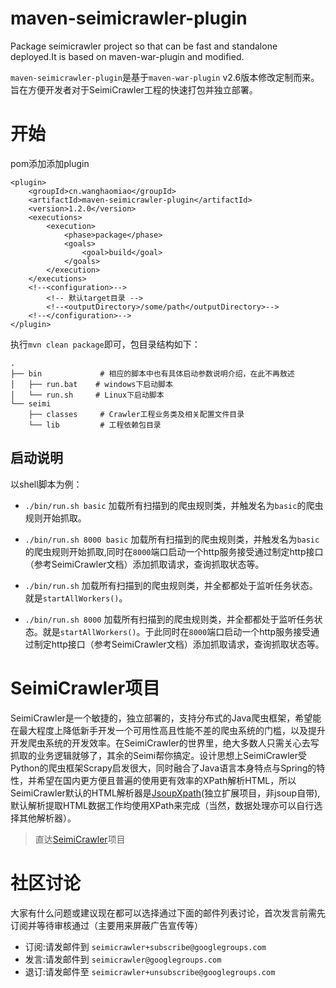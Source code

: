 maven-seimicrawler-plugin
==========
Package seimicrawler project so that can be fast and standalone deployed.It is based on maven-war-plugin and modified.

`maven-seimicrawler-plugin`是基于`maven-war-plugin` v2.6版本修改定制而来。旨在方便开发者对于SeimiCrawler工程的快速打包并独立部署。

# 开始 #
pom添加添加plugin
```
<plugin>
    <groupId>cn.wanghaomiao</groupId>
    <artifactId>maven-seimicrawler-plugin</artifactId>
    <version>1.2.0</version>
    <executions>
        <execution>
            <phase>package</phase>
            <goals>
                <goal>build</goal>
            </goals>
        </execution>
    </executions>
    <!--<configuration>-->
        <!-- 默认target目录 -->
        <!--<outputDirectory>/some/path</outputDirectory>-->
    <!--</configuration>-->
</plugin>
```
执行`mvn clean package`即可，包目录结构如下：
```
.
├── bin             # 相应的脚本中也有具体启动参数说明介绍，在此不再敖述
│   ├── run.bat    # windows下启动脚本
│   └── run.sh     # Linux下启动脚本
└── seimi
    ├── classes     # Crawler工程业务类及相关配置文件目录
    └── lib         # 工程依赖包目录
```

## 启动说明 ##
以shell脚本为例：

- `./bin/run.sh basic`
加载所有扫描到的爬虫规则类，并触发名为`basic`的爬虫规则开始抓取。

- `./bin/run.sh 8000 basic`
加载所有扫描到的爬虫规则类，并触发名为`basic`的爬虫规则开始抓取,同时在`8000`端口启动一个http服务接受通过制定http接口（参考SeimiCrawler文档）添加抓取请求，查询抓取状态等。

- `./bin/run.sh`
加载所有扫描到的爬虫规则类，并全都都处于监听任务状态。就是`startAllWorkers()`。

- `./bin/run.sh 8000`
加载所有扫描到的爬虫规则类，并全都都处于监听任务状态。就是`startAllWorkers()`。于此同时在`8000`端口启动一个http服务接受通过制定http接口（参考SeimiCrawler文档）添加抓取请求，查询抓取状态等。

# SeimiCrawler项目 #
SeimiCrawler是一个敏捷的，独立部署的，支持分布式的Java爬虫框架，希望能在最大程度上降低新手开发一个可用性高且性能不差的爬虫系统的门槛，以及提升开发爬虫系统的开发效率。在SeimiCrawler的世界里，绝大多数人只需关心去写抓取的业务逻辑就够了，其余的Seimi帮你搞定。设计思想上SeimiCrawler受Python的爬虫框架Scrapy启发很大，同时融合了Java语言本身特点与Spring的特性，并希望在国内更方便且普遍的使用更有效率的XPath解析HTML，所以SeimiCrawler默认的HTML解析器是[JsoupXpath](http://jsoupxpath.wanghaomiao.cn)(独立扩展项目，非jsoup自带),默认解析提取HTML数据工作均使用XPath来完成（当然，数据处理亦可以自行选择其他解析器）。

> 直达[SeimiCrawler](https://github.com/zhegexiaohuozi/SeimiCrawler)项目

# 社区讨论 #
大家有什么问题或建议现在都可以选择通过下面的邮件列表讨论，首次发言前需先订阅并等待审核通过（主要用来屏蔽广告宣传等）
- 订阅:请发邮件到 `seimicrawler+subscribe@googlegroups.com`
- 发言:请发邮件到 `seimicrawler@googlegroups.com`
- 退订:请发邮件至 `seimicrawler+unsubscribe@googlegroups.com`